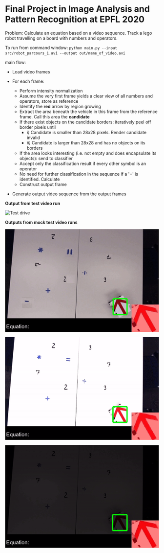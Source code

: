 # Final Project in Image Analysis and Pattern Recognition at EPFL 2020

Problem: Calculate an equation based on a video sequence. Track a lego robot travelling on a board with numbers and operators.

To run from command window: `python main.py --input src/robot_parcours_1.avi --output out/name_of_video.avi`

main flow:
 * Load video frames
 * For each frame:
    * Perform intensity normalization
    * Assume the very first frame yields a clear view of all numbers and operators, store as reference
    * Identify the __red__ arrow by region growing
    * Extract the area beneath the vehicle in this frame from the reference frame. Call this area the __candidate__
    * If there exist objects on the candidate borders: iteratively peel off border pixels until
        * _i)_ Candidate is smaller than 28x28 pixels. Render candidate invalid
        * _ii)_ Candidate is larger than 28x28 and has no objects on its borders
    * If the area looks interesting (i.e. not empty and does encapsulate its objects): send to classifier
    * Accept only the classification result if every other symbol is an operator
    * No need for further classification in the sequence if a '=' is identified. Calculate
    * Construct output frame
    
* Generate output video sequence from the output frames

__Output from test video run__

![Test drive](https://github.com/arilmad/Image-Analysis-Final-Project/blob/master/illustrations/test.gif?raw=true)


__Outputs from mock test video runs__

![Test drive](https://github.com/arilmad/Image-Analysis-Final-Project/blob/master/illustrations/mock_1.gif?raw=true)

![Test drive](https://github.com/arilmad/Image-Analysis-Final-Project/blob/master/illustrations/mock_2.gif?raw=true)

![Test drive](https://github.com/arilmad/Image-Analysis-Final-Project/blob/master/illustrations/mock_3.gif?raw=true)

